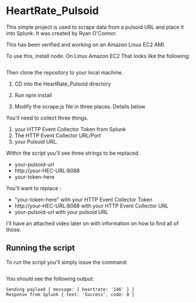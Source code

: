 # HeartRate_Pulsoid

This simple project is used to scrape data from a pulsoid URL and place it into Splunk. It was created by Ryan O'Connor. 


This has been verified and working on an Amazon Linux EC2 AMI. 


To use this, install node. On Linux Amazon EC2 That looks like the following:

```sudo yum install -y nodejs gcc-c++ make
```

Then clone the repository to your local machine.

1. CD into the HeartRate_Pulsoid directory

2. Run npm install

3. Modify the scrape.js file in three places. Details below

You'll need to collect three things. 

1. your HTTP Event Collector Token from Splunk
2. The HTTP Event Collector URL/Port
3. your Pulsoid URL. 

Within the script you'll see three strings to be replaced. 

* your-pulsoid-url
* http://your-HEC-URL:8088
* your-token-here

You'll want to replace :

* "your-token-here" with your HTTP Event Collector Token
* http://your-HEC-URL:8088 with your HTTP Event Collector URL
* your-pulsoid-url with your pulsoid URL

I'll have an attached video later on with information on how to find all of those.

## Running the script

To run the script you'll simply issue the command:

```node scrape.js
```

You should see the following output:

```{ message: { heartrate: '146' } }
Sending payload { message: { heartrate: '146' } }
Response from Splunk { text: 'Success', code: 0 }
```
